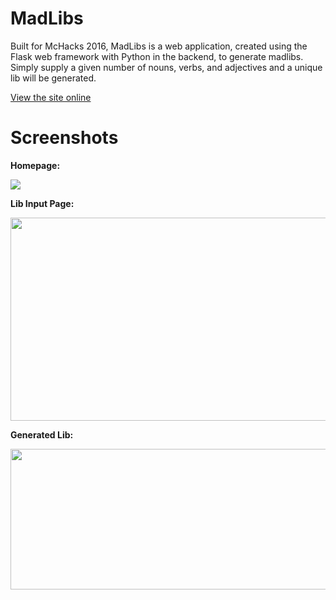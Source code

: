 # MadLibs

Built for McHacks 2016, MadLibs is a web application, created using the Flask web framework with Python in the backend, to generate madlibs. Simply supply a given number of nouns, verbs, and adjectives and a unique lib will be generated.

<a href="http://noober100.pythonanywhere.com/"> View the site online</a>

# Screenshots

<b>Homepage:</b>

<img src="http://puu.sh/nhiOg/fb13bd65f3.png" />

<b>Lib Input Page:</b>

<img src="http://puu.sh/nhjeJ/8c54030c0a.jpg" width="690px" height="325px"/>

<b>Generated Lib:</b>

<img src="http://puu.sh/nhjbi/f11d7b9583.jpg" width="703px" height="225px"/>


